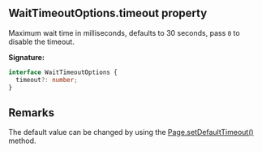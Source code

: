 ## WaitTimeoutOptions.timeout property

Maximum wait time in milliseconds, defaults to 30 seconds, pass `0` to disable the timeout.

**Signature:**

```typescript
interface WaitTimeoutOptions {
  timeout?: number;
}
```

## Remarks

The default value can be changed by using the [Page.setDefaultTimeout()](./puppeteer.page.setdefaulttimeout.md) method.
